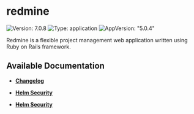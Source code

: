 # redmine

![Version: 7.0.8](https://img.shields.io/badge/Version-7.0.8-informational?style=flat-square) ![Type: application](https://img.shields.io/badge/Type-application-informational?style=flat-square) ![AppVersion: "5.0.4"](https://img.shields.io/badge/AppVersion-"5.0.4"-informational?style=flat-square)

Redmine is a flexible project management web application written using Ruby on Rails framework.

## Available Documentation

- [**Changelog**](CHANGELOG)

- [**Helm Security**](container-security)

- [**Helm Security**](helm-security)

